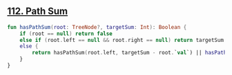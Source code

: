 ## [112. Path Sum](https://leetcode.com/problems/path-sum/)

```kotlin
fun hasPathSum(root: TreeNode?, targetSum: Int): Boolean {
    if (root == null) return false
    else if (root.left == null && root.right == null) return targetSum == root.`val`
    else {
        return hasPathSum(root.left, targetSum - root.`val`) || hasPathSum(root.right, targetSum - root.`val`)
    }
}
```